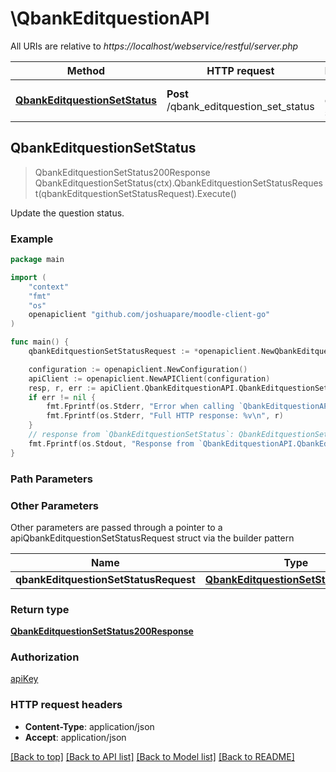 # \QbankEditquestionAPI

All URIs are relative to *https://localhost/webservice/restful/server.php*

Method | HTTP request | Description
------------- | ------------- | -------------
[**QbankEditquestionSetStatus**](QbankEditquestionAPI.md#QbankEditquestionSetStatus) | **Post** /qbank_editquestion_set_status | Update the question status.



## QbankEditquestionSetStatus

> QbankEditquestionSetStatus200Response QbankEditquestionSetStatus(ctx).QbankEditquestionSetStatusRequest(qbankEditquestionSetStatusRequest).Execute()

Update the question status.



### Example

```go
package main

import (
	"context"
	"fmt"
	"os"
	openapiclient "github.com/joshuapare/moodle-client-go"
)

func main() {
	qbankEditquestionSetStatusRequest := *openapiclient.NewQbankEditquestionSetStatusRequest(int32(123), "Status_example") // QbankEditquestionSetStatusRequest | 

	configuration := openapiclient.NewConfiguration()
	apiClient := openapiclient.NewAPIClient(configuration)
	resp, r, err := apiClient.QbankEditquestionAPI.QbankEditquestionSetStatus(context.Background()).QbankEditquestionSetStatusRequest(qbankEditquestionSetStatusRequest).Execute()
	if err != nil {
		fmt.Fprintf(os.Stderr, "Error when calling `QbankEditquestionAPI.QbankEditquestionSetStatus``: %v\n", err)
		fmt.Fprintf(os.Stderr, "Full HTTP response: %v\n", r)
	}
	// response from `QbankEditquestionSetStatus`: QbankEditquestionSetStatus200Response
	fmt.Fprintf(os.Stdout, "Response from `QbankEditquestionAPI.QbankEditquestionSetStatus`: %v\n", resp)
}
```

### Path Parameters



### Other Parameters

Other parameters are passed through a pointer to a apiQbankEditquestionSetStatusRequest struct via the builder pattern


Name | Type | Description  | Notes
------------- | ------------- | ------------- | -------------
 **qbankEditquestionSetStatusRequest** | [**QbankEditquestionSetStatusRequest**](QbankEditquestionSetStatusRequest.md) |  | 

### Return type

[**QbankEditquestionSetStatus200Response**](QbankEditquestionSetStatus200Response.md)

### Authorization

[apiKey](../README.md#apiKey)

### HTTP request headers

- **Content-Type**: application/json
- **Accept**: application/json

[[Back to top]](#) [[Back to API list]](../README.md#documentation-for-api-endpoints)
[[Back to Model list]](../README.md#documentation-for-models)
[[Back to README]](../README.md)

